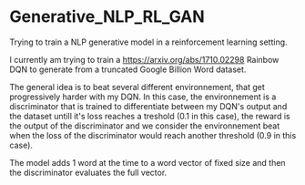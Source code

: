# Generative_NLP_RL_GAN
Trying to train a NLP generative model in a reinforcement learning setting.

I currently am trying to train a https://arxiv.org/abs/1710.02298 Rainbow DQN to generate from a truncated Google Billion Word dataset. 

The general idea is to beat several different environnement, that get progressively harder with my DQN. In this case, the environnement is a discriminator that is trained to differentiate between my DQN's output and the dataset untill it's loss reaches a treshold (0.1 in this case), the reward is the output of the discriminator and we consider the environnement beat when the loss of the discriminator would reach another threshold (0.9 in this case).

The model adds 1 word at the time to a word vector of fixed size and then the discriminator evaluates the full vector.
